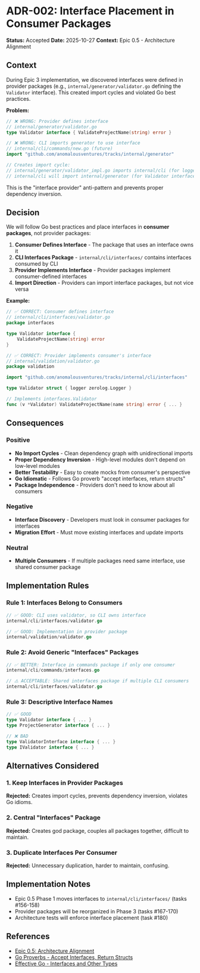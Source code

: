 # ADR-002: Interface Placement in Consumer Packages

**Status:** Accepted
**Date:** 2025-10-27
**Context:** Epic 0.5 - Architecture Alignment

## Context

During Epic 3 implementation, we discovered interfaces were defined in provider packages (e.g., `internal/generator/validator.go` defining the `Validator` interface). This created import cycles and violated Go best practices.

**Problem:**

```go
// ❌ WRONG: Provider defines interface
// internal/generator/validator.go
type Validator interface { ValidateProjectName(string) error }

// ❌ WRONG: CLI imports generator to use interface
// internal/cli/commands/new.go (future)
import "github.com/anomalousventures/tracks/internal/generator"

// Creates import cycle:
// internal/generator/validator_impl.go imports internal/cli (for logger)
// internal/cli will import internal/generator (for Validator interface)
```

This is the "interface provider" anti-pattern and prevents proper dependency inversion.

## Decision

We will follow Go best practices and place interfaces in **consumer packages**, not provider packages:

1. **Consumer Defines Interface** - The package that uses an interface owns it
2. **CLI Interfaces Package** - `internal/cli/interfaces/` contains interfaces consumed by CLI
3. **Provider Implements Interface** - Provider packages implement consumer-defined interfaces
4. **Import Direction** - Providers can import interface packages, but not vice versa

**Example:**

```go
// ✅ CORRECT: Consumer defines interface
// internal/cli/interfaces/validator.go
package interfaces

type Validator interface {
    ValidateProjectName(string) error
}

// ✅ CORRECT: Provider implements consumer's interface
// internal/validation/validator.go
package validation

import "github.com/anomalousventures/tracks/internal/cli/interfaces"

type Validator struct { logger zerolog.Logger }

// Implements interfaces.Validator
func (v *Validator) ValidateProjectName(name string) error { ... }
```

## Consequences

### Positive

- **No Import Cycles** - Clean dependency graph with unidirectional imports
- **Proper Dependency Inversion** - High-level modules don't depend on low-level modules
- **Better Testability** - Easy to create mocks from consumer's perspective
- **Go Idiomatic** - Follows Go proverb "accept interfaces, return structs"
- **Package Independence** - Providers don't need to know about all consumers

### Negative

- **Interface Discovery** - Developers must look in consumer packages for interfaces
- **Migration Effort** - Must move existing interfaces and update imports

### Neutral

- **Multiple Consumers** - If multiple packages need same interface, use shared consumer package

## Implementation Rules

### Rule 1: Interfaces Belong to Consumers

```go
// ✅ GOOD: CLI uses validator, so CLI owns interface
internal/cli/interfaces/validator.go

// ✅ GOOD: Implementation in provider package
internal/validation/validator.go
```

### Rule 2: Avoid Generic "Interfaces" Packages

```go
// ✅ BETTER: Interface in commands package if only one consumer
internal/cli/commands/interfaces.go

// ⚠️ ACCEPTABLE: Shared interfaces package if multiple CLI consumers
internal/cli/interfaces/validator.go
```

### Rule 3: Descriptive Interface Names

```go
// ✅ GOOD
type Validator interface { ... }
type ProjectGenerator interface { ... }

// ❌ BAD
type ValidatorInterface interface { ... }
type IValidator interface { ... }
```

## Alternatives Considered

### 1. Keep Interfaces in Provider Packages

**Rejected:** Creates import cycles, prevents dependency inversion, violates Go idioms.

### 2. Central "Interfaces" Package

**Rejected:** Creates god package, couples all packages together, difficult to maintain.

### 3. Duplicate Interfaces Per Consumer

**Rejected:** Unnecessary duplication, harder to maintain, confusing.

## Implementation Notes

- Epic 0.5 Phase 1 moves interfaces to `internal/cli/interfaces/` (tasks #156-158)
- Provider packages will be reorganized in Phase 3 (tasks #167-170)
- Architecture tests will enforce interface placement (task #180)

## References

- [Epic 0.5: Architecture Alignment](../roadmap/phases/0-foundation/epics/0.5-architecture-alignment.md)
- [Go Proverbs - Accept Interfaces, Return Structs](https://go-proverbs.github.io/)
- [Effective Go - Interfaces and Other Types](https://go.dev/doc/effective_go#interfaces)
